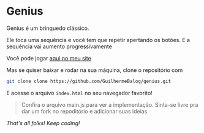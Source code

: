 # Genius

Genius é um brinquedo clássico.

Ele toca uma sequência e você tem que repetir apertando os botões. E a sequência vai aumento progressivamente

Você pode jogar [aqui no meu site](https://guilhermebalog.github.io/genius)

Mas se quiser baixar e rodar na sua máquina, clone o repositório com

```bash
git clone clone https://github.com/GuilhermeBalog/genius.git
```

E acesse o arquivo `index.html` no seu navegador favorito!

> Confira o arquivo main.js para ver a implementação. 
> Sinta-se livre pra dar um fork no repoditório e adicionar suas ideias

*That's all folks! Keep coding!*
